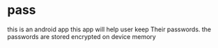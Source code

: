 # pass
this is an android app
this app will help user keep Their passwords.
the passwords are stored encrypted on device memory

